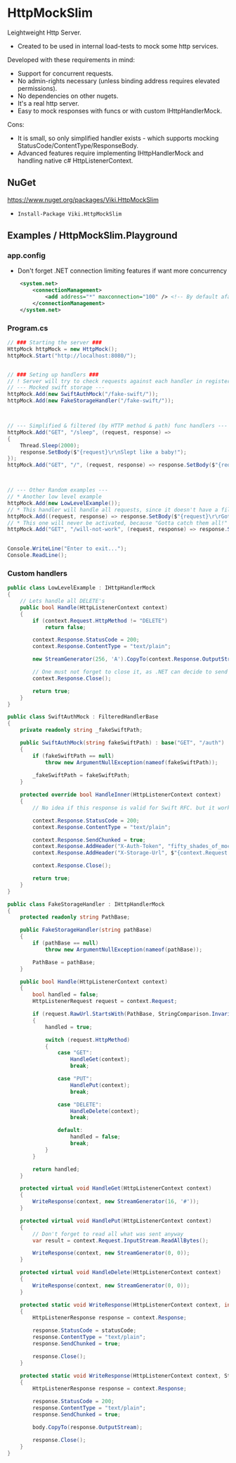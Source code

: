 # HttpMockSlim

Leightweight Http Server. 
* Created to be used in internal load-tests to mock some http services.

Developed with these requirements in mind:
* Support for concurrent requests.
* No admin-rights necessary (unless binding address requires elevated permissions).
* No dependencies on other nugets.
* It's a real http server.
* Easy to mock responses with funcs or with custom IHttpHandlerMock.

Cons:
* It is small, so only simplified handler exists - which supports mocking StatusCode/ContentType/ResponseBody.
* Advanced features require implementing IHttpHandlerMock and handling native c# HttpListenerContext.

## NuGet
https://www.nuget.org/packages/Viki.HttpMockSlim 
* `Install-Package Viki.HttpMockSlim`

## Examples / HttpMockSlim.Playground

### app.config
* Don't forget .NET connection limiting features if want more concurrency
```xml
    <system.net>
        <connectionManagement>
            <add address="*" maxconnection="100" /> <!-- By default afaik its 2 -->
        </connectionManagement>
    </system.net>
```

### Program.cs 
```cs
// ### Starting the server ###
HttpMock httpMock = new HttpMock();
httpMock.Start("http://localhost:8080/");


// ### Seting up handlers ###
// ! Server will try to check requests against each handler in registered order, until first handler processes it.
// --- Mocked swift storage ---
httpMock.Add(new SwiftAuthMock("/fake-swift/"));
httpMock.Add(new FakeStorageHandler("/fake-swift/"));



// --- Simplified & filtered (by HTTP method & path) func handlers ---
httpMock.Add("GET", "/sleep", (request, response) =>
{
    Thread.Sleep(2000);
    response.SetBody($"{request}\r\nSlept like a baby!");
});
httpMock.Add("GET", "/", (request, response) => response.SetBody($"{request}\r\nThe root is strong with this one!"));



// --- Other Random examples ---
// * Another low level example
httpMock.Add(new LowLevelExample());
// * This handler will handle all requests, since it doesn't have a filter
httpMock.Add((request, response) => response.SetBody($"{request}\r\rGotta catch them all!"));
// * This one will never be activated, because "Gotta catch them all!" will always handle it.
httpMock.Add("GET", "/will-not-work", (request, response) => response.SetBody($"{request}\r\nBOOO!"));
            

Console.WriteLine("Enter to exit...");
Console.ReadLine();
```

### Custom handlers

```cs
public class LowLevelExample : IHttpHandlerMock
{
    // Lets handle all DELETE's
    public bool Handle(HttpListenerContext context)
    {
        if (context.Request.HttpMethod != "DELETE")
            return false;

        context.Response.StatusCode = 200;
        context.Response.ContentType = "text/plain";

        new StreamGenerator(256, 'A').CopyTo(context.Response.OutputStream);

        // One must not forget to close it, as .NET can decide to send the data only after Close().
        context.Response.Close();

        return true;
    }
}

public class SwiftAuthMock : FilteredHandlerBase
{
    private readonly string _fakeSwiftPath;

    public SwiftAuthMock(string fakeSwiftPath) : base("GET", "/auth")
    {
        if (fakeSwiftPath == null)
            throw new ArgumentNullException(nameof(fakeSwiftPath));
                
        _fakeSwiftPath = fakeSwiftPath;
    }

    protected override bool HandleInner(HttpListenerContext context)
    {
        // No idea if this response is valid for Swift RFC. but it works :)

        context.Response.StatusCode = 200;
        context.Response.ContentType = "text/plain";

        context.Response.SendChunked = true;
        context.Response.AddHeader("X-Auth-Token", "fifty_shades_of_mocked_passkey");
        context.Response.AddHeader("X-Storage-Url", $"{context.Request.Url.Scheme}://{context.Request.Url.Authority}{_fakeSwiftPath}");

        context.Response.Close();

        return true;
    }
}

public class FakeStorageHandler : IHttpHandlerMock
{
    protected readonly string PathBase;

    public FakeStorageHandler(string pathBase)
    {
        if (pathBase == null)
            throw new ArgumentNullException(nameof(pathBase));

        PathBase = pathBase;
    }

    public bool Handle(HttpListenerContext context)
    {
        bool handled = false;
        HttpListenerRequest request = context.Request;

        if (request.RawUrl.StartsWith(PathBase, StringComparison.InvariantCulture))
        {
            handled = true;

            switch (request.HttpMethod)
            {
                case "GET":
                    HandleGet(context);
                    break;

                case "PUT":
                    HandlePut(context);
                    break;

                case "DELETE":
                    HandleDelete(context);
                    break;

                default:
                    handled = false;
                    break;
            }
        }

        return handled;
    }

    protected virtual void HandleGet(HttpListenerContext context)
    {
        WriteResponse(context, new StreamGenerator(16, '#'));
    }

    protected virtual void HandlePut(HttpListenerContext context)
    {
        // Don't forget to read all what was sent anyway
        var result = context.Request.InputStream.ReadAllBytes();

        WriteResponse(context, new StreamGenerator(0, 0));
    }

    protected virtual void HandleDelete(HttpListenerContext context)
    {
        WriteResponse(context, new StreamGenerator(0, 0));
    }

    protected static void WriteResponse(HttpListenerContext context, int statusCode)
    {
        HttpListenerResponse response = context.Response;

        response.StatusCode = statusCode;
        response.ContentType = "text/plain";
        response.SendChunked = true;

        response.Close();
    }

    protected static void WriteResponse(HttpListenerContext context, Stream body)
    {
        HttpListenerResponse response = context.Response;

        response.StatusCode = 200;
        response.ContentType = "text/plain";
        response.SendChunked = true;

        body.CopyTo(response.OutputStream);

        response.Close();
    }
}
```
